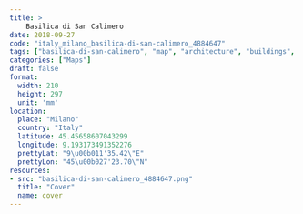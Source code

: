 ```yaml
---
title: > 
    Basilica di San Calimero
date: 2018-09-27
code: "italy_milano_basilica-di-san-calimero_4884647"
tags: ["basilica-di-san-calimero", "map", "architecture", "buildings", "Milano", "Italy"]
categories: ["Maps"]
draft: false
format:
  width: 210
  height: 297
  unit: 'mm'
location:
  place: "Milano"
  country: "Italy"
  latitude: 45.45658607043299
  longitude: 9.193173491352276
  prettyLat: "9\u00b011'35.42\"E"
  prettyLon: "45\u00b027'23.70\"N"
resources:
- src: "basilica-di-san-calimero_4884647.png"
  title: "Cover"
  name: cover
---
```

